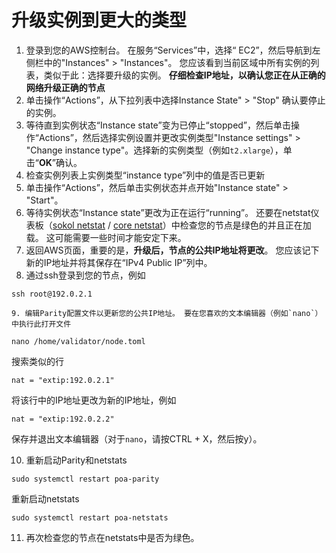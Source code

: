 # 升级实例到更大的类型

1. 登录到您的AWS控制台。 在服务“Services”中，选择“ EC2”，然后导航到左侧栏中的"Instances" &gt; "Instances"。 您应该看到当前区域中所有实例的列表，类似于此：选择要升级的实例。 **仔细检查IP地址，以确认您正在从正确的网络升级正确的节点** 
2. 单击操作“Actions”，从下拉列表中选择Instance State" &gt; "Stop" 确认要停止的实例。 
3. 等待直到实例状态“Instance state”变为已停止“stopped”，然后单击操作“Actions”，然后选择实例设置并更改实例类型"Instance settings" &gt; "Change instance type"。选择新的实例类型（例如`t2.xlarge`），单击“**OK**”确认。 
4. 检查实例列表上实例类型“instance type”列中的值是否已更新 
5. 单击操作“Actions”，然后单击实例状态并点开始"Instance state" &gt; "Start"。 
6. 等待实例状态“Instance state”更改为正在运行“running”。 还要在netstat仪表板（[sokol netstat](https://sokol-netstat.poa.network/) / [core netstat](https://core-netstat.poa.network/)）中检查您的节点是绿色的并且正在加载。 这可能需要一些时间才能安定下来。 
7. 返回AWS页面，重要的是，**升级后，节点的公共IP地址将更改**。 您应该记下新的IP地址并将其保存在“IPv4 Public IP”列中。 
8. 通过ssh登录到您的节点，例如

```text
ssh root@192.0.2.1
```

    9. 编辑Parity配置文件以更新您的公共IP地址。 要在您喜欢的文本编辑器（例如`nano`）中执行此打开文件

```text
nano /home/validator/node.toml
```

搜索类似的行

```text
nat = "extip:192.0.2.1"
```

将该行中的IP地址更改为新的IP地址，例如

```text
nat = "extip:192.0.2.2"
```

保存并退出文本编辑器（对于`nano`，请按CTRL + X，然后按y）。

10.   重新启动Parity和netstats

```text
sudo systemctl restart poa-parity
```

重新启动netstats

```text
sudo systemctl restart poa-netstats
```

11.  再次检查您的节点在netstats中是否为绿色。

